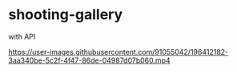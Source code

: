 # shooting-gallery
with API


https://user-images.githubusercontent.com/91055042/196412182-3aa340be-5c2f-4f47-86de-04987d07b060.mp4

